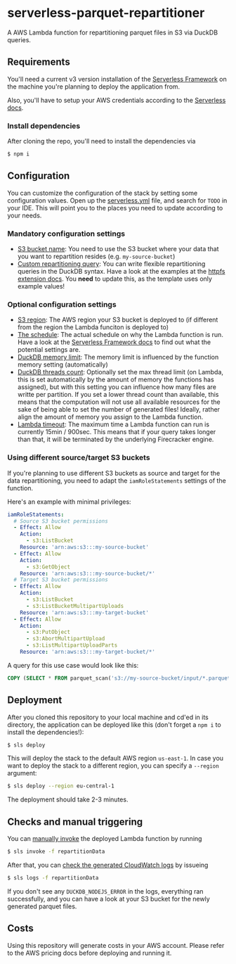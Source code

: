 # serverless-parquet-repartitioner
A AWS Lambda function for repartitioning parquet files in S3 via DuckDB queries.

## Requirements
You'll need a current v3 version installation of the [Serverless Framework](https://serverless.com) on the machine you're planning to deploy the application from.

Also, you'll have to setup your AWS credentials according to the [Serverless docs](https://www.serverless.com/framework/docs/providers/aws/guide/credentials/).

### Install dependencies
After cloning the repo, you'll need to install the dependencies via

```bash
$ npm i
```

## Configuration
You can customize the configuration of the stack by setting some configuration values. Open up the [serverless.yml](serverless.yml) file, and search for `TODO` in your IDE. This will point you to the places you need to update according to your needs.

### Mandatory configuration settings

* [S3 bucket name](serverless.yml#L18): You need to use the S3 bucket where your data that you want to repartition resides (e.g. `my-source-bucket`)
* [Custom repartitioning query](serverless.yml#L77): You can write flexible repartitioning queries in the DuckDB syntax. Have a look at the examples at the [httpfs extension docs](https://duckdb.org/docs/extensions/httpfs). You **need** to update this, as the template uses only example values!

### Optional configuration settings

* [S3 region](serverless.yml#L79): The AWS region your S3 bucket is deployed to (if different from the region the Lambda funciton is deployed to)
* [The schedule](serverless.yml#L84): The actual schedule on why the Lambda function is run. Have a look at the [Serverless Framework docs](https://www.serverless.com/framework/docs/providers/aws/events/schedule) to find out what the potential settings are.
* [DuckDB memory limit](serverless.yml#L48): The memory limit is influenced by the function memory setting (automatically)
* [DuckDB threads count](serverless.yml#L75): Optionally set the max thread limit (on Lambda, this is set automatically by the amount of memory the functions has assigned), but with this setting you can influence how many files are writte per partition. If you set a lower thread count than available, this means that the computation will not use all available resources for the sake of being able to set the number of generated files! Ideally, rather align the amount of memory you assign to the Lambda function.
* [Lambda timeout](serverless.yml#L50): The maximum time a Lambda function can run is currently 15min / 900sec. This means that if your query takes longer than that, it will be terminated by the underlying Firecracker engine.

### Using different source/target S3 buckets
If you're planning to use different S3 buckets as source and target for the data repartitioning, you need to adapt the `iamRoleStatements` settings of the function.

Here's an example with minimal privileges:

```yaml
iamRoleStatements:
  # Source S3 bucket permissions
  - Effect: Allow
    Action:
      - s3:ListBucket
    Resource: 'arn:aws:s3:::my-source-bucket'
  - Effect: Allow
    Action:
      - s3:GetObject
    Resource: 'arn:aws:s3:::my-source-bucket/*'
  # Target S3 bucket permissions
  - Effect: Allow
    Action:
      - s3:ListBucket
      - s3:ListBucketMultipartUploads
    Resource: 'arn:aws:s3:::my-target-bucket'
  - Effect: Allow
    Action:
      - s3:PutObject
      - s3:AbortMultipartUpload
      - s3:ListMultipartUploadParts
    Resource: 'arn:aws:s3:::my-target-bucket/*'
```

A query for this use case would look like this:

```sql
COPY (SELECT * FROM parquet_scan('s3://my-source-bucket/input/*.parquet', HIVE_PARTITIONING = 1)) TO 's3://my-starget-bucket/output' (FORMAT PARQUET, PARTITION_BY (column1, column2, column3), ALLOW_OVERWRITE TRUE);
```

## Deployment
After you cloned this repository to your local machine and cd'ed in its directory, the application can be deployed like this (don't forget a `npm i` to install the dependencies!):

```bash
$ sls deploy
```

This will deploy the stack to the default AWS region `us-east-1`. In case you want to deploy the stack to a different region, you can specify a `--region` argument:

```bash
$ sls deploy --region eu-central-1
```

The deployment should take 2-3 minutes.

## Checks and manual triggering
You can [manually invoke](https://www.serverless.com/framework/docs/providers/aws/cli-reference/invoke) the deployed Lambda function by running

```bash
$ sls invoke -f repartitionData
```

After that, you can [check the generated CloudWatch logs](https://www.serverless.com/framework/docs/providers/aws/cli-reference/logs) by issueing

```bash
$ sls logs -f repartitionData
```

If you don't see any `DUCKDB_NODEJS_ERROR` in the logs, everything ran successfully, and you can have a look at your S3 bucket for the newly generated parquet files.

## Costs
Using this repository will generate costs in your AWS account. Please refer to the AWS pricing docs before deploying and running it.
